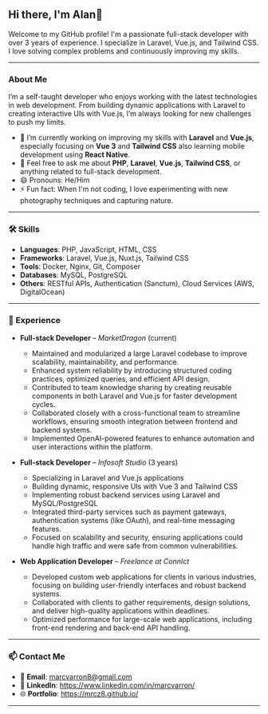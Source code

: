 ## Hi there, I'm Alan👋

Welcome to my GitHub profile! I'm a passionate full-stack developer with over 3 years of experience. I specialize in Laravel, Vue.js, and Tailwind CSS. I love solving complex problems and continuously improving my skills.

---

### About Me

I’m a self-taught developer who enjoys working with the latest technologies in web development. From building dynamic applications with Laravel to creating interactive UIs with Vue.js, I’m always looking for new challenges to push my limits.

- 🌱 I’m currently working on improving my skills with **Laravel** and **Vue.js**, especially focusing on **Vue 3** and **Tailwind CSS** also learning mobile development using **React Native**.
- 💬 Feel free to ask me about **PHP**, **Laravel**, **Vue.js**, **Tailwind CSS**, or anything related to full-stack development.
- 😄 Pronouns: He/Him
- ⚡ Fun fact: When I'm not coding, I love experimenting with new photography techniques and capturing nature.

---

### 🛠️ Skills

- **Languages**: PHP, JavaScript, HTML, CSS
- **Frameworks**: Laravel, Vue.js, Nuxt.js, Tailwind CSS
- **Tools**: Docker, Nginx, Git, Composer
- **Databases**: MySQL, PostgreSQL
- **Others**: RESTful APIs, Authentication (Sanctum), Cloud Services (AWS, DigitalOcean)

---

### 💼 Experience

- **Full-stack Developer** – *MarketDragon* (current)
  - Maintained and modularized a large Laravel codebase to improve scalability, maintainability, and performance.
  - Enhanced system reliability by introducing structured coding practices, optimized queries, and efficient API design.
  - Contributed to team knowledge sharing by creating reusable components in both Laravel and Vue.js for faster development cycles.
  - Collaborated closely with a cross-functional team to streamline workflows, ensuring smooth integration between frontend and backend systems.
  - Implemented OpenAI-powered features to enhance automation and user interactions within the platform.
    
- **Full-stack Developer** – *Infosoft Studio* (3 years)
  - Specializing in Laravel and Vue.js applications
  - Building dynamic, responsive UIs with Vue 3 and Tailwind CSS
  - Implementing robust backend services using Laravel and MySQL/PostgreSQL
  - Integrated third-party services such as payment gateways, authentication systems (like OAuth), and real-time messaging features.
  - Focused on scalability and security, ensuring applications could handle high traffic and were safe from common vulnerabilities.
    
- **Web Application Developer** – *Freelance at ConnIct*
  - Developed custom web applications for clients in various industries, focusing on building user-friendly interfaces and robust backend systems.
  - Collaborated with clients to gather requirements, design solutions, and deliver high-quality applications within deadlines.
  - Optimized performance for large-scale web applications, including front-end rendering and back-end API handling.

---

### 📫 Contact Me

- 📧 **Email**: marcvarron8@gmail.com
- 💼 **LinkedIn**: https://www.linkedin.com/in/marcvarron/
- 🌐 **Portfolio**: https://mrcz8.github.io/

---

